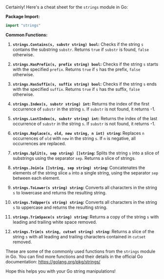 Certainly! Here's a cheat sheet for the `strings` module in Go:

**Package Import:**
```go
import "strings"
```

**Common Functions:**

1. **`strings.Contains(s, substr string) bool`:** Checks if the string `s` contains the substring `substr`. Returns `true` if `substr` is found, `false` otherwise.

2. **`strings.HasPrefix(s, prefix string) bool`:** Checks if the string `s` starts with the specified `prefix`. Returns `true` if `s` has the prefix, `false` otherwise.

3. **`strings.HasSuffix(s, suffix string) bool`:** Checks if the string `s` ends with the specified `suffix`. Returns `true` if `s` has the suffix, `false` otherwise.

4. **`strings.Index(s, substr string) int`:** Returns the index of the first occurrence of `substr` in the string `s`. If `substr` is not found, it returns -1.

5. **`strings.LastIndex(s, substr string) int`:** Returns the index of the last occurrence of `substr` in the string `s`. If `substr` is not found, it returns -1.

6. **`strings.Replace(s, old, new string, n int) string`:** Replaces `n` occurrences of `old` with `new` in the string `s`. If `n` is negative, all occurrences are replaced.

7. **`strings.Split(s, sep string) []string`:** Splits the string `s` into a slice of substrings using the separator `sep`. Returns a slice of strings.

8. **`strings.Join(a []string, sep string) string`:** Concatenates the elements of the string slice `a` into a single string, using the separator `sep` between each element.

9. **`strings.ToLower(s string) string`:** Converts all characters in the string `s` to lowercase and returns the resulting string.

10. **`strings.ToUpper(s string) string`:** Converts all characters in the string `s` to uppercase and returns the resulting string.

11. **`strings.TrimSpace(s string) string`:** Returns a copy of the string `s` with leading and trailing white space removed.

12. **`strings.Trim(s string, cutset string) string`:** Returns a slice of the string `s` with all leading and trailing characters contained in `cutset` removed.

These are some of the commonly used functions from the `strings` module in Go. You can find more functions and their details in the official Go documentation: https://golang.org/pkg/strings/

Hope this helps you with your Go string manipulations!
